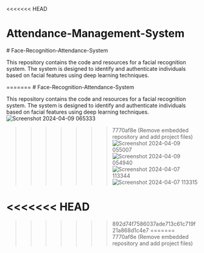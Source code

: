 <<<<<<< HEAD
# Attendance-Management-System
﻿# Face-Recognition-Attendance-System

This repository contains the code and resources for a facial recognition system. The system is designed to identify and authenticate individuals based on facial features using deep learning techniques.

=======
﻿# Face-Recognition-Attendance-System

This repository contains the code and resources for a facial recognition system. The system is designed to identify and authenticate individuals based on facial features using deep learning techniques.
![Screenshot 2024-04-09 065333](https://github.com/francis-njenga/Face-Recognition-Attendance-System/assets/81665629/307737d0-da1f-435a-aa08-af78ad529e73)
>>>>>>> 7770af8e (Remove embedded repository and add project files)
![Screenshot 2024-04-09 055007](https://github.com/francis-njenga/Face-Recognition-Attendance-System/assets/81665629/998af475-3b49-4ef3-82bf-a729d1888128)
![Screenshot 2024-04-09 054940](https://github.com/francis-njenga/Face-Recognition-Attendance-System/assets/81665629/24bbc593-dd20-4f74-836e-ce2e265a2d9c)
![Screenshot 2024-04-07 113344](https://github.com/francis-njenga/Face-Recognition-Attendance-System/assets/81665629/63f24603-a93b-4d7b-b362-4611018e4400)
![Screenshot 2024-04-07 113315](https://github.com/francis-njenga/Face-Recognition-Attendance-System/assets/81665629/90cff5f8-7af7-46ed-91fb-040bc7f2cde4)


<<<<<<< HEAD
=======

>>>>>>> 892d74f7586037ade713c61c719f21a868d1c4e7
=======
>>>>>>> 7770af8e (Remove embedded repository and add project files)
